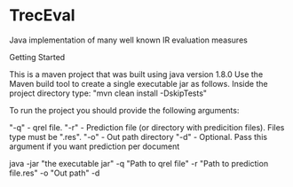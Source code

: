 # TrecEval
Java implementation of many well known IR evaluation measures

Getting Started

This is a maven project that was built using java version 1.8.0 Use the Maven build tool to create a single executable jar as follows. Inside the project directory type: "mvn clean install -DskipTests"

To run the project you should provide the following arguments: 

"-q" - qrel file. 
"-r" - Prediction file (or directory with predicition files). Files type must be ".res". 
"-o" - Out path directory
"-d" - Optional. Pass this argument if you want prediction per document

java -jar "the executable jar" -q "Path to qrel file" -r "Path to prediction file.res" -o "Out path" -d
